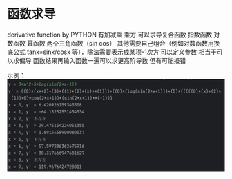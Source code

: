 # 函数求导

derivative function by PYTHON
有加减乘 乘方 可以求导复合函数 指数函数 对数函数 幂函数 两个三角函数（sin cos）
其他需要自己组合（例如对数函数用换底公式 tanx=sinx/cosx 等），除法需要表示成某项-1次方
可以定义参数 相当于可以求偏导
函数结果再输入函数一遍可以求更高阶导数 但有可能报错

示例：
![image](9131ce64-74de-42a9-8b45-50df450d8409.png)

